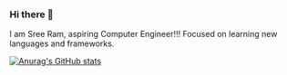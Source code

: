 ### Hi there 👋
I am Sree Ram, aspiring Computer Engineer!!!
Focused on learning new languages and frameworks.

[![Anurag's GitHub stats](https://github-readme-stats.vercel.app/api?username=hsreeram28)](https://github.com/anuraghazra/github-readme-stats)

